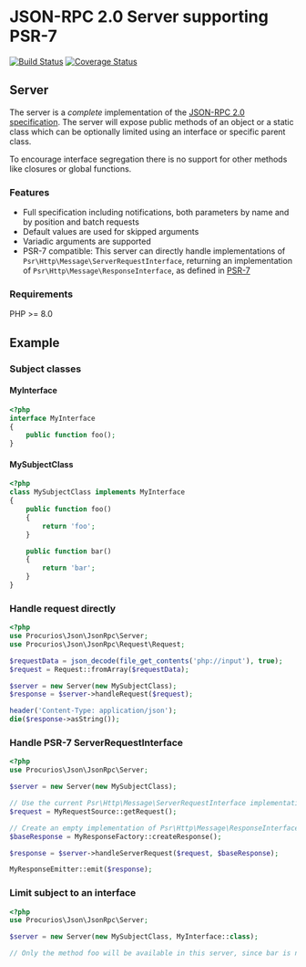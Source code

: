 # JSON-RPC 2.0 Server supporting PSR-7
[![Build Status](https://app.travis-ci.com/procurios/JsonRpc.svg?branch=master)](https://app.travis-ci.com/github/procurios/JsonRpc)
[![Coverage Status](https://coveralls.io/repos/procurios/JsonRpc/badge.svg?branch=master&service=github)](https://coveralls.io/github/procurios/JsonRpc?branch=master)

## Server
The server is a *complete* implementation of the [JSON-RPC 2.0 specification](http://www.jsonrpc.org/specification).
The server will expose public methods of an object or a static class which can be optionally limited using an interface or specific parent class.

To encourage interface segregation there is no support for other methods like closures or global functions.

### Features

- Full specification including notifications, both parameters by name and by position and batch requests
- Default values are used for skipped arguments
- Variadic arguments are supported
- PSR-7 compatible: This server can directly handle implementations of ```Psr\Http\Message\ServerRequestInterface```, returning an implementation of ```Psr\Http\Message\ResponseInterface```, as defined in [PSR-7](http://www.php-fig.org/psr/psr-7/)

### Requirements
PHP >= 8.0

## Example

### Subject classes

#### MyInterface
```php
<?php
interface MyInterface
{
    public function foo();
}
```

#### MySubjectClass
```php
<?php
class MySubjectClass implements MyInterface
{
    public function foo()
    {
        return 'foo';
    }

    public function bar()
    {
        return 'bar';
    }
}
```

### Handle request directly

```php
<?php
use Procurios\Json\JsonRpc\Server;
use Procurios\Json\JsonRpc\Request\Request;

$requestData = json_decode(file_get_contents('php://input'), true);
$request = Request::fromArray($requestData);

$server = new Server(new MySubjectClass);
$response = $server->handleRequest($request);

header('Content-Type: application/json');
die($response->asString());
```

### Handle PSR-7 ServerRequestInterface

```php
<?php
use Procurios\Json\JsonRpc\Server;

$server = new Server(new MySubjectClass);

// Use the current Psr\Http\Message\ServerRequestInterface implementation in your application
$request = MyRequestSource::getRequest();

// Create an empty implementation of Psr\Http\Message\ResponseInterface
$baseResponse = MyResponseFactory::createResponse();

$response = $server->handleServerRequest($request, $baseResponse);

MyResponseEmitter::emit($response);
```

### Limit subject to an interface

```php
<?php
use Procurios\Json\JsonRpc\Server;

$server = new Server(new MySubjectClass, MyInterface::class);

// Only the method foo will be available in this server, since bar is not part of the interface
```
